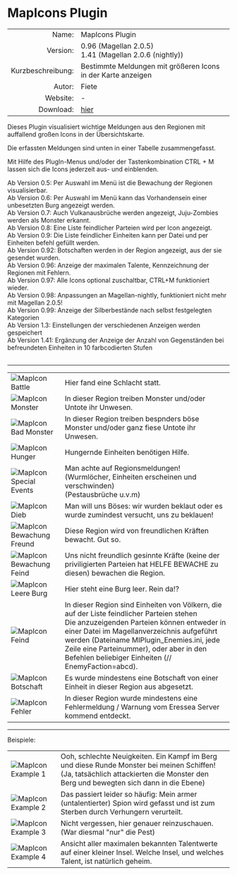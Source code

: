 
# MapIcons Plugin

| | |
| ---: | --- |
| Name: | MapIcons Plugin |
| Version: | 0.96 (Magellan 2.0.5)<br>1.41 (Magellan 2.0.6 (nightly)) |
| Kurzbeschreibung: | Bestimmte Meldungen mit größeren Icons in der Karte anzeigen |
| Autor: | Fiete |
| Website: | - |
| Download: | [hier](/de/download/#mapicons) |

Dieses Plugin visualisiert wichtige Meldungen aus den Regionen mit auffallend 
großen Icons in der Übersichtskarte.

Die erfassten Meldungen sind unten in einer Tabelle zusammengefasst.

Mit Hilfe des PlugIn-Menus und/oder der Tastenkombination CTRL + M lassen 
sich die Icons jederzeit aus- und einblenden.

Ab Version 0.5: Per Auswahl im Menü ist die Bewachung der Regionen visualisierbar.<br>
Ab Version 0.6: Per Auswahl im Menü kann das Vorhandensein einer unbesetzten Burg angezeigt werden.<br>
Ab Version 0.7: Auch Vulkanausbrüche werden angezeigt, Juju-Zombies werden als Monster erkannt.<br>
Ab Version 0.8: Eine Liste feindlicher Parteien wird per Icon angezeigt.<br> 
Ab Version 0.9: Die Liste feindlicher Einheiten kann per Datei und per Einheiten befehl gefüllt werden.<br>
Ab Version 0.92: Botschaften werden in der Region angezeigt, aus der sie gesendet wurden.<br>
Ab Version 0.96: Anzeige der maximalen Talente, Kennzeichnung der Regionen mit Fehlern.<br>
Ab Version 0.97: Alle Icons optional zuschaltbar, CTRL+M funktioniert wieder.<br>
Ab Version 0.98: Anpassungen an Magellan-nightly, funktioniert nicht mehr mit Magellan 2.0.5!<br>
Ab Version 0.99: Anzeige der Silberbestände nach selbst festgelegten Kategorien<br>
Ab Version 1.3: Einstellungen der verschiedenen Anzeigen werden gespeichert<br>
Ab Version 1.41: Ergänzung der Anzeige der Anzahl von Gegenständen bei befreundeten Einheiten in 10 farbcodierten Stufen<br></br>
  
---
<table border=0>
	<tr>
		<td>
			<img src="/images/MIplugin_battle.gif" alt="MapIcon Battle" border="0" />
		</td>
		<td>
			Hier fand eine Schlacht statt.
		</td>
	</tr>
	<tr>
		<td>
			<img src="/images/MIplugin_monster.gif" alt="MapIcon Monster" border="0" />
		</td>
		<td>
			In dieser Region treiben Monster und/oder Untote ihr Unwesen.
		</td>
	</tr>
	<tr>
		<td>
			<img src="/images/MIplugin_badmonster.gif" alt="MapIcon Bad Monster" border="0" />
		</td>
		<td>
			In dieser Region treiben bespnders böse Monster und/oder ganz fiese Untote ihr Unwesen.
		</td>
	</tr>
	<tr>
		<td>
			<img src="/images/MIplugin_hunger.gif" alt="MapIcon Hunger" border="0" />
		</td>
		<td>
			Hungernde Einheiten benötigen Hilfe.
		</td>
	</tr>
	<tr>
		<td>
			<img src="/images/MIplugin_specialevents.gif" alt="MapIcon Special Events" border="0" />
		</td>
		<td>
			Man achte auf Regionsmeldungen! 
			<br>
			(Wurmlöcher, Einheiten erscheinen und verschwinden)
			<br>
			(Pestausbrüche u.v.m)
		</td>
	</tr>
	<tr>
		<td>
			<img src="/images/MIplugin_dieb.gif" alt="MapIcon Dieb" border="0" />
		</td>
		<td>
			Man will uns Böses: wir wurden beklaut oder es wurde zumindest versucht, uns zu beklauen!
		</td>
	</tr>
	<tr>
		<td>
			<img src="/images/MIplugin_guard_friend.gif" alt="MapIcon Bewachung Freund" border="0" />
		</td>
		<td>
			Diese Region wird von freundlichen Kräften bewacht. Gut so.
		</td>
	</tr>
	<tr>
		<td>
			<img src="/images/MIplugin_guard_enemy.gif" alt="MapIcon Bewachung Feind" border="0" />
		</td>
		<td>
			Uns nicht freundlich gesinnte Kräfte (keine der priviligierten Parteien hat HELFE BEWACHE zu diesen) bewachen die Region.
		</td>
	</tr>
	<tr>
		<td>
			<img src="/images/MIplugin_empty_tower.gif" alt="MapIcon Leere Burg" border="0" />
		</td>
		<td>
			Hier steht eine Burg leer. Rein da!?
		</td>
	</tr>
	<tr>
		<td>
			<img src="/images/MIplugin_enemy_present.gif" alt="MapIcon Feind" border="0" />
		</td>
		<td>
			In dieser Region sind Einheiten von Völkern, die auf der Liste feindlicher Parteien stehen<br>
			Die anzuzeigenden Parteien können entweder in einer Datei im Magellanverzeichnis aufgeführt werden (Dateiname MIPlugin_Enemies.ini, jede Zeile eine Parteinummer), oder 
			aber in den Befehlen beliebiger Einheiten (// EnemyFaction=abcd).
		</td>
	</tr>
	<tr>
		<td>
			<img src="/images/MIplugin_message.gif" alt="MapIcon Botschaft" border="0" />
		</td>
		<td>
			Es wurde mindestens eine Botschaft von einer Einheit in dieser Region aus abgesetzt.
		</td>
	</tr>
	<tr>
		<td>
			<img src="/images/MIplugin_errors.gif" alt="MapIcon Fehler" border="0" />
		</td>
		<td>
			In dieser Region wurde mindestens eine Fehlermeldung / Warnung vom Eressea Server kommend entdeckt.
		</td>
	</tr>
	
</table>

<hr>
Beispiele:
<table border=0>
	<tr>
		<td>
			<img src="/images/plugins_mapicons_example1.gif" alt="MapIcon Example 1" border="0" />
		</td>
		<td>
			Ooh, schlechte Neuigkeiten. Ein Kampf im Berg und diese Runde Monster bei meinen Schiffen!<br>
			(Ja, tatsächlich attackierten die Monster den Berg und bewegten sich dann in die Ebene)
		</td>
	</tr>
	<tr>
		<td>
			<img src="/images/plugins_mapicons_example2.gif" alt="MapIcon Example 2" border="0" />
		</td>
		<td>
			Das passiert leider so häufig: Mein armer (untalentierter) Spion wird gefasst und ist zum Sterben durch Verhungern verurteilt.
		</td>
	</tr>
	<tr>
		<td>
			<img src="/images/plugins_mapicons_example3.gif" alt="MapIcon Example 3" border="0" />
		</td>
		<td>
			Nicht vergessen, hier genauer reinzuschauen. (War diesmal "nur" die Pest)
		</td>
	</tr>
	<tr>
		<td>
			<img src="/images/plugins_mapicons_example4.gif" alt="MapIcon Example 4" border="0" />
		</td>
		<td>
			Ansicht aller maximalen bekannten Talentwerte auf einer kleiner Insel. Welche Insel, und welches Talent, ist natürlich geheim.
		</td>
	</tr>
</table>